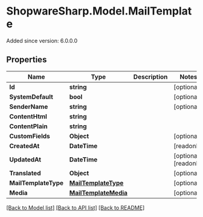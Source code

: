 # ShopwareSharp.Model.MailTemplate
Added since version: 6.0.0.0

## Properties

Name | Type | Description | Notes
------------ | ------------- | ------------- | -------------
**Id** | **string** |  | [optional] 
**SystemDefault** | **bool** |  | [optional] 
**SenderName** | **string** |  | [optional] 
**ContentHtml** | **string** |  | 
**ContentPlain** | **string** |  | 
**CustomFields** | **Object** |  | [optional] 
**CreatedAt** | **DateTime** |  | [readonly] 
**UpdatedAt** | **DateTime** |  | [optional] [readonly] 
**Translated** | **Object** |  | [optional] 
**MailTemplateType** | [**MailTemplateType**](MailTemplateType.md) |  | [optional] 
**Media** | [**MailTemplateMedia**](MailTemplateMedia.md) |  | [optional] 

[[Back to Model list]](../README.md#documentation-for-models) [[Back to API list]](../README.md#documentation-for-api-endpoints) [[Back to README]](../README.md)

